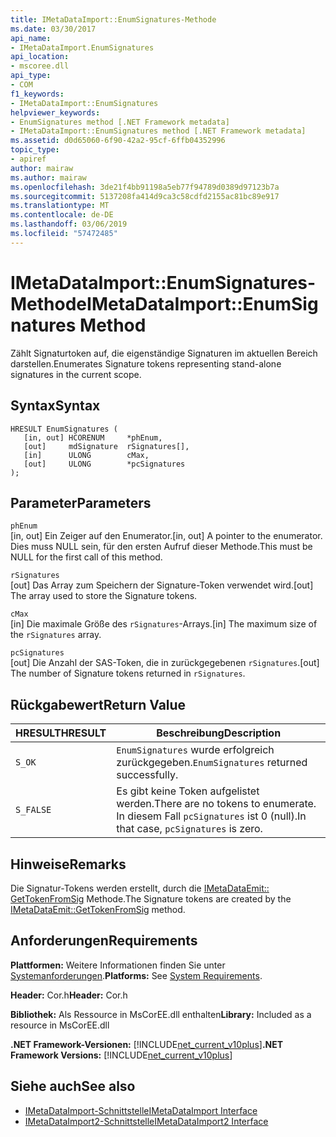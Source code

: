 ```yaml
---
title: IMetaDataImport::EnumSignatures-Methode
ms.date: 03/30/2017
api_name:
- IMetaDataImport.EnumSignatures
api_location:
- mscoree.dll
api_type:
- COM
f1_keywords:
- IMetaDataImport::EnumSignatures
helpviewer_keywords:
- EnumSignatures method [.NET Framework metadata]
- IMetaDataImport::EnumSignatures method [.NET Framework metadata]
ms.assetid: d0d65060-6f90-42a2-95cf-6ffb04352996
topic_type:
- apiref
author: mairaw
ms.author: mairaw
ms.openlocfilehash: 3de21f4bb91198a5eb77f94789d0389d97123b7a
ms.sourcegitcommit: 5137208fa414d9ca3c58cdfd2155ac81bc89e917
ms.translationtype: MT
ms.contentlocale: de-DE
ms.lasthandoff: 03/06/2019
ms.locfileid: "57472485"
---
```

# <a name="imetadataimportenumsignatures-method"></a><span data-ttu-id="6f555-102">IMetaDataImport::EnumSignatures-Methode</span><span class="sxs-lookup"><span data-stu-id="6f555-102">IMetaDataImport::EnumSignatures Method</span></span>
<span data-ttu-id="6f555-103">Zählt Signaturtoken auf, die eigenständige Signaturen im aktuellen Bereich darstellen.</span><span class="sxs-lookup"><span data-stu-id="6f555-103">Enumerates Signature tokens representing stand-alone signatures in the current scope.</span></span>  
  
## <a name="syntax"></a><span data-ttu-id="6f555-104">Syntax</span><span class="sxs-lookup"><span data-stu-id="6f555-104">Syntax</span></span>  
  
```  
HRESULT EnumSignatures (  
   [in, out] HCORENUM     *phEnum,  
   [out]     mdSignature  rSignatures[],  
   [in]      ULONG        cMax,  
   [out]     ULONG        *pcSignatures  
);  
```  
  
## <a name="parameters"></a><span data-ttu-id="6f555-105">Parameter</span><span class="sxs-lookup"><span data-stu-id="6f555-105">Parameters</span></span>  
 `phEnum`  
 <span data-ttu-id="6f555-106">[in, out] Ein Zeiger auf den Enumerator.</span><span class="sxs-lookup"><span data-stu-id="6f555-106">[in, out] A pointer to the enumerator.</span></span> <span data-ttu-id="6f555-107">Dies muss NULL sein, für den ersten Aufruf dieser Methode.</span><span class="sxs-lookup"><span data-stu-id="6f555-107">This must be NULL for the first call of this method.</span></span>  
  
 `rSignatures`  
 <span data-ttu-id="6f555-108">[out] Das Array zum Speichern der Signature-Token verwendet wird.</span><span class="sxs-lookup"><span data-stu-id="6f555-108">[out] The array used to store the Signature tokens.</span></span>  
  
 `cMax`  
 <span data-ttu-id="6f555-109">[in] Die maximale Größe des `rSignatures`-Arrays.</span><span class="sxs-lookup"><span data-stu-id="6f555-109">[in] The maximum size of the `rSignatures` array.</span></span>  
  
 `pcSignatures`  
 <span data-ttu-id="6f555-110">[out] Die Anzahl der SAS-Token, die in zurückgegebenen `rSignatures`.</span><span class="sxs-lookup"><span data-stu-id="6f555-110">[out] The number of Signature tokens returned in `rSignatures`.</span></span>  
  
## <a name="return-value"></a><span data-ttu-id="6f555-111">Rückgabewert</span><span class="sxs-lookup"><span data-stu-id="6f555-111">Return Value</span></span>  
  
|<span data-ttu-id="6f555-112">HRESULT</span><span class="sxs-lookup"><span data-stu-id="6f555-112">HRESULT</span></span>|<span data-ttu-id="6f555-113">Beschreibung</span><span class="sxs-lookup"><span data-stu-id="6f555-113">Description</span></span>|  
|-------------|-----------------|  
|`S_OK`|<span data-ttu-id="6f555-114">`EnumSignatures` wurde erfolgreich zurückgegeben.</span><span class="sxs-lookup"><span data-stu-id="6f555-114">`EnumSignatures` returned successfully.</span></span>|  
|`S_FALSE`|<span data-ttu-id="6f555-115">Es gibt keine Token aufgelistet werden.</span><span class="sxs-lookup"><span data-stu-id="6f555-115">There are no tokens to enumerate.</span></span> <span data-ttu-id="6f555-116">In diesem Fall `pcSignatures` ist 0 (null).</span><span class="sxs-lookup"><span data-stu-id="6f555-116">In that case, `pcSignatures` is zero.</span></span>|  
  
## <a name="remarks"></a><span data-ttu-id="6f555-117">Hinweise</span><span class="sxs-lookup"><span data-stu-id="6f555-117">Remarks</span></span>  
 <span data-ttu-id="6f555-118">Die Signatur-Tokens werden erstellt, durch die [IMetaDataEmit:: GetTokenFromSig](../../../../docs/framework/unmanaged-api/metadata/imetadataemit-gettokenfromsig-method.md) Methode.</span><span class="sxs-lookup"><span data-stu-id="6f555-118">The Signature tokens are created by the [IMetaDataEmit::GetTokenFromSig](../../../../docs/framework/unmanaged-api/metadata/imetadataemit-gettokenfromsig-method.md) method.</span></span>  
  
## <a name="requirements"></a><span data-ttu-id="6f555-119">Anforderungen</span><span class="sxs-lookup"><span data-stu-id="6f555-119">Requirements</span></span>  
 <span data-ttu-id="6f555-120">**Plattformen:** Weitere Informationen finden Sie unter [Systemanforderungen](../../../../docs/framework/get-started/system-requirements.md).</span><span class="sxs-lookup"><span data-stu-id="6f555-120">**Platforms:** See [System Requirements](../../../../docs/framework/get-started/system-requirements.md).</span></span>  
  
 <span data-ttu-id="6f555-121">**Header:** Cor.h</span><span class="sxs-lookup"><span data-stu-id="6f555-121">**Header:** Cor.h</span></span>  
  
 <span data-ttu-id="6f555-122">**Bibliothek:** Als Ressource in MsCorEE.dll enthalten</span><span class="sxs-lookup"><span data-stu-id="6f555-122">**Library:** Included as a resource in MsCorEE.dll</span></span>  
  
 <span data-ttu-id="6f555-123">**.NET Framework-Versionen:** [!INCLUDE[net_current_v10plus](../../../../includes/net-current-v10plus-md.md)]</span><span class="sxs-lookup"><span data-stu-id="6f555-123">**.NET Framework Versions:** [!INCLUDE[net_current_v10plus](../../../../includes/net-current-v10plus-md.md)]</span></span>  
  
## <a name="see-also"></a><span data-ttu-id="6f555-124">Siehe auch</span><span class="sxs-lookup"><span data-stu-id="6f555-124">See also</span></span>
- [<span data-ttu-id="6f555-125">IMetaDataImport-Schnittstelle</span><span class="sxs-lookup"><span data-stu-id="6f555-125">IMetaDataImport Interface</span></span>](../../../../docs/framework/unmanaged-api/metadata/imetadataimport-interface.md)
- [<span data-ttu-id="6f555-126">IMetaDataImport2-Schnittstelle</span><span class="sxs-lookup"><span data-stu-id="6f555-126">IMetaDataImport2 Interface</span></span>](../../../../docs/framework/unmanaged-api/metadata/imetadataimport2-interface.md)
